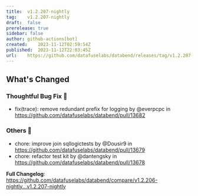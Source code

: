```yaml
---
title:	v1.2.207-nightly
tag:	v1.2.207-nightly
draft:	false
prerelease:	true
sidebar: false
author:	github-actions[bot]
created:	2023-11-12T02:59:54Z
published:	2023-11-12T22:03:45Z
url:	https://github.com/datafuselabs/databend/releases/tag/v1.2.207-nightly
---
```

<!-- Release notes generated using configuration in .github/release.yml at main -->

## What's Changed
### Thoughtful Bug Fix 🔧
* fix(trace): remove redundant prefix for logging by @everpcpc in https://github.com/datafuselabs/databend/pull/13682
### Others 📒
* chore: improve join sqllogictests by @Dousir9 in https://github.com/datafuselabs/databend/pull/13679
* chore: refactor test kit by @dantengsky in https://github.com/datafuselabs/databend/pull/13678


**Full Changelog**: https://github.com/datafuselabs/databend/compare/v1.2.206-nightly...v1.2.207-nightly

